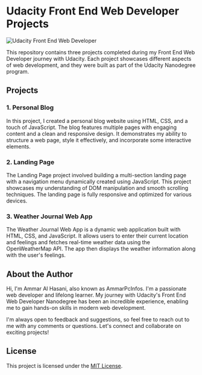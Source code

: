# Udacity Front End Web Developer Projects

![Udacity Front End Web Developer](https://img.shields.io/badge/Udacity-Front%20End%20Web%20Developer-blue)

This repository contains three projects completed during my Front End Web Developer journey with Udacity. Each project showcases different aspects of web development, and they were built as part of the Udacity Nanodegree program.

## Projects

### 1. Personal Blog


In this project, I created a personal blog website using HTML, CSS, and a touch of JavaScript. The blog features multiple pages with engaging content and a clean and responsive design. It demonstrates my ability to structure a web page, style it effectively, and incorporate some interactive elements.



### 2. Landing Page



The Landing Page project involved building a multi-section landing page with a navigation menu dynamically created using JavaScript. This project showcases my understanding of DOM manipulation and smooth scrolling techniques. The landing page is fully responsive and optimized for various devices.



### 3. Weather Journal Web App



The Weather Journal Web App is a dynamic web application built with HTML, CSS, and JavaScript. It allows users to enter their current location and feelings and fetches real-time weather data using the OpenWeatherMap API. The app then displays the weather information along with the user's feelings.



## About the Author

Hi, I'm Ammar Al Hasani, also known as AmmarPcInfos. I'm a passionate web developer and lifelong learner. My journey with Udacity's Front End Web Developer Nanodegree has been an incredible experience, enabling me to gain hands-on skills in modern web development.

I'm always open to feedback and suggestions, so feel free to reach out to me with any comments or questions. Let's connect and collaborate on exciting projects!

## License

This project is licensed under the [MIT License](LICENSE).
